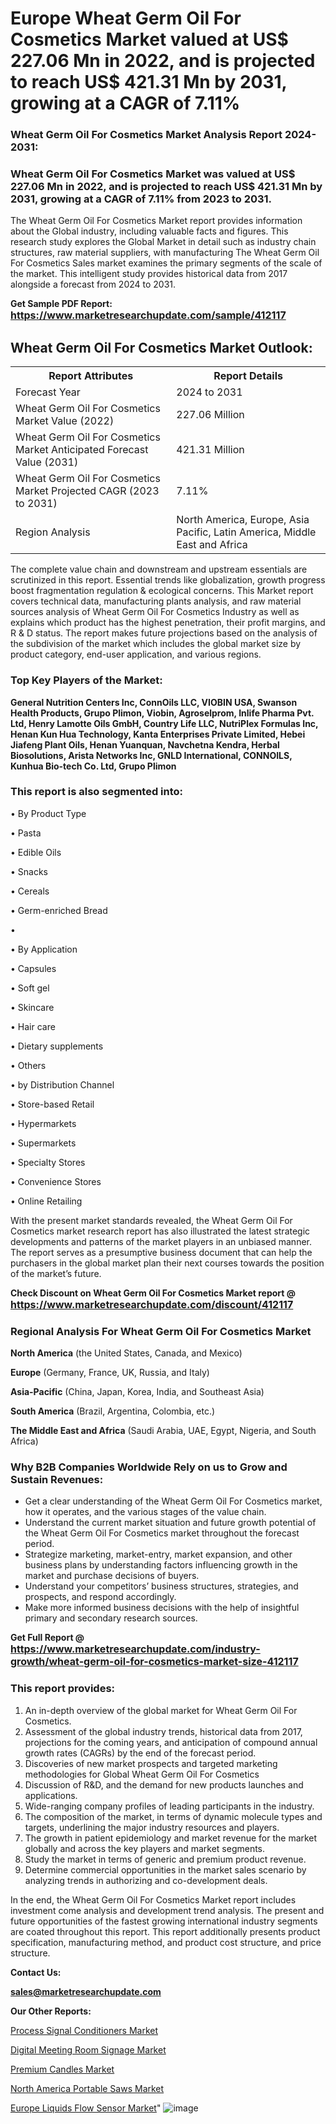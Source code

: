 # Europe Wheat Germ Oil For Cosmetics Market valued at US$ 227.06 Mn in 2022, and is projected to reach US$ 421.31 Mn by 2031, growing at a CAGR of 7.11%

<strong><h3>Wheat Germ Oil For Cosmetics Market Analysis Report 2024-2031:</h3></strong>

<strong><h3>Wheat Germ Oil For Cosmetics Market was valued at US$ 227.06 Mn in 2022, and is projected to reach US$ 421.31 Mn by 2031, growing at a CAGR of 7.11% from 2023 to 2031.</h3></strong>

The Wheat Germ Oil For Cosmetics Market report provides information about the Global industry, including valuable facts and figures. This research study explores the Global Market in detail such as industry chain structures, raw material suppliers, with manufacturing The Wheat Germ Oil For Cosmetics Sales market examines the primary segments of the scale of the market. This intelligent study provides historical data from 2017 alongside a forecast from 2024 to 2031.

<strong>Get Sample PDF Report: <a href=https://www.marketresearchupdate.com/sample/412117><font size=3 color=#0000ff>https://www.marketresearchupdate.com/sample/412117</font></a></strong>

<html>
<body>

<h2>Wheat Germ Oil For Cosmetics Market Outlook:</h2>

<table>
  <tr>
    <th>Report Attributes</th>
    <th>Report Details</th>
  </tr>
  <tr>
    <td>Forecast Year</td>
    <td>2024 to 2031</td>
  </tr>
  <tr>
    <td>Wheat Germ Oil For Cosmetics Market Value (2022)</td>
    <td>227.06 Million</td>
  </tr>
  <tr>
    <td>Wheat Germ Oil For Cosmetics Market Anticipated Forecast Value (2031)</td>
    <td>421.31 Million</td>
  </tr>
  <tr>
    <td>Wheat Germ Oil For Cosmetics Market Projected CAGR (2023 to 2031)</td>
    <td>7.11%</td>
  </tr>
  <tr>
    <td>Region Analysis</td>
    <td>North America, Europe, Asia Pacific, Latin America, Middle East and Africa</td>
  </tr>
</table>

</body>
</html>

The complete value chain and downstream and upstream essentials are scrutinized in this report. Essential trends like globalization, growth progress boost fragmentation regulation &amp; ecological concerns. This Market report covers technical data, manufacturing plants analysis, and raw material sources analysis of Wheat Germ Oil For Cosmetics Industry as well as explains which product has the highest penetration, their profit margins, and R & D status. The report makes future projections based on the analysis of the subdivision of the market which includes the global market size by product category, end-user application, and various regions.

<strong><h3>Top Key Players of the Market:</h3></strong>

<strong>General Nutrition Centers Inc, ConnOils LLC, VIOBIN USA, Swanson Health Products, Grupo Plimon, Viobin, Agroselprom, Inlife Pharma Pvt. Ltd, Henry Lamotte Oils GmbH, Country Life LLC, NutriPlex Formulas Inc, Henan Kun Hua Technology, Kanta Enterprises Private Limited, Hebei Jiafeng Plant Oils, Henan Yuanquan, Navchetna Kendra, Herbal Biosolutions, Arista Networks Inc, GNLD International, CONNOILS, Kunhua Bio-tech Co. Ltd, Grupo Plimon</strong>

<strong><h3>This report is also segmented into:</h3></strong>

• By Product Type  

• Pasta

• Edible Oils

• Snacks

• Cereals

• Germ-enriched Bread

• 

• By Application 

• Capsules

• Soft gel

• Skincare

• Hair care

• Dietary supplements

• Others

• by Distribution Channel 

• Store-based Retail

• Hypermarkets

• Supermarkets

• Specialty Stores

• Convenience Stores

• Online Retailing

With the present market standards revealed, the Wheat Germ Oil For Cosmetics market research report has also illustrated the latest strategic developments and patterns of the market players in an unbiased manner. The report serves as a presumptive business document that can help the purchasers in the global market plan their next courses towards the position of the market’s future.

<strong>Check Discount on Wheat Germ Oil For Cosmetics Market report @ <a href=https://www.marketresearchupdate.com/discount/412117><font size=3 color=#0000ff>https://www.marketresearchupdate.com/discount/412117</font></a></strong>

<strong><h3>Regional Analysis For Wheat Germ Oil For Cosmetics Market</h3></strong>

<strong>North America</strong> (the United States, Canada, and Mexico)

<strong>Europe</strong> (Germany, France, UK, Russia, and Italy)

<strong>Asia-Pacific</strong> (China, Japan, Korea, India, and Southeast Asia)

<strong>South America</strong> (Brazil, Argentina, Colombia, etc.)

<strong>The Middle East and Africa</strong> (Saudi Arabia, UAE, Egypt, Nigeria, and South Africa)

<strong><h3>Why B2B Companies Worldwide Rely on us to Grow and Sustain Revenues:</h3></strong>
<ul>
  <li>Get a clear understanding of the Wheat Germ Oil For Cosmetics market, how it operates, and the various stages of the value chain.</li>
  <li>Understand the current market situation and future growth potential of the Wheat Germ Oil For Cosmetics market throughout the forecast period.</li>
  <li>Strategize marketing, market-entry, market expansion, and other business plans by understanding factors influencing growth in the market and purchase decisions of buyers.</li>
  <li>Understand your competitors’ business structures, strategies, and prospects, and respond accordingly.</li>
  <li>Make more informed business decisions with the help of insightful primary and secondary research sources.</li>
</ul>

<strong>Get Full Report @ <a href=https://www.marketresearchupdate.com/industry-growth/wheat-germ-oil-for-cosmetics-market-size-412117><font size=3 color=#0000ff>https://www.marketresearchupdate.com/industry-growth/wheat-germ-oil-for-cosmetics-market-size-412117</font></a></strong>

<strong><h3>This report provides:</h3></strong>
<ol>
  <li>An in-depth overview of the global market for Wheat Germ Oil For Cosmetics.</li>
  <li>Assessment of the global industry trends, historical data from 2017, projections for the coming years, and anticipation of compound annual growth rates (CAGRs) by the end of the forecast period.</li>
  <li>Discoveries of new market prospects and targeted marketing methodologies for Global Wheat Germ Oil For Cosmetics</li>
  <li>Discussion of R&amp;D, and the demand for new products launches and applications.</li>
  <li>Wide-ranging company profiles of leading participants in the industry.</li>
  <li>The composition of the market, in terms of dynamic molecule types and targets, underlining the major industry resources and players.</li>
  <li>The growth in patient epidemiology and market revenue for the market globally and across the key players and market segments.</li>
  <li>Study the market in terms of generic and premium product revenue.</li>
  <li>Determine commercial opportunities in the market sales scenario by analyzing trends in authorizing and co-development deals.</li>
</ol>

In the end, the Wheat Germ Oil For Cosmetics Market report includes investment come analysis and development trend analysis. The present and future opportunities of the fastest growing international industry segments are coated throughout this report. This report additionally presents product specification, manufacturing method, and product cost structure, and price structure.

<strong>Contact Us:</strong>

<strong>sales@marketresearchupdate.com</strong>

<strong>Our Other Reports:</strong>

<a href=https://www.linkedin.com/pulse/process-signal-conditioners-market-size-share>Process Signal Conditioners Market</a>

<a href=https://www.linkedin.com/pulse/digital-meeting-room-signage-market-future-scope-demands>Digital Meeting Room Signage Market</a>

<a href=https://www.linkedin.com/pulse/premium-candles-market-size-share-outlook-growth-prospects>Premium Candles Market</a>

<a href=https://www.linkedin.com/pulse/north-america-portable-saws-market-2023-booming>North America Portable Saws Market</a>

<a href=https://www.linkedin.com/pulse/europe-liquids-flow-sensor-market-2023-demand-future>Europe Liquids Flow Sensor Market</a>"
![image](https://github.com/rutujamande/Market-Report-Analysis/assets/158454097/adcbad7f-f344-4702-bc2e-f43065840214)
